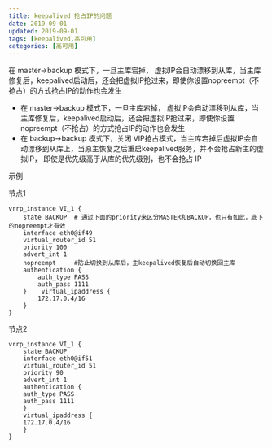 ```yaml
---
title: keepalived 抢占IP的问题
date: 2019-09-01
updated: 2019-09-01
tags: [keepalived,高可用]
categories: [高可用]
---
```


在 master->backup 模式下，一旦主库宕掉， 虚拟IP会自动漂移到从库，当主库修复后，keepalived启动后，还会把虚拟IP抢过来，即使你设置nopreempt（不抢占）的方式抢占IP的动作也会发生

<!-- more -->

* 在 master->backup 模式下，一旦主库宕掉， 虚拟IP会自动漂移到从库，当主库修复后，keepalived启动后，还会把虚拟IP抢过来，即使你设置nopreempt（不抢占）的方式抢占IP的动作也会发生
* 在 backup->backup 模式下，关闭 VIP抢占模式，当主库宕掉后虚拟IP会自动漂移到从库上，当原主恢复之后重启keepalived服务，并不会抢占新主的虚拟IP， 即使是优先级高于从库的优先级别，也不会抢占 IP



示例

节点1

```
vrrp_instance VI_1 {
    state BACKUP  # 通过下面的priority来区分MASTER和BACKUP，也只有如此，底下的nopreempt才有效
    interface eth0@if49
    virtual_router_id 51
    priority 100
    advert_int 1
    nopreempt     #防止切换到从库后，主keepalived恢复后自动切换回主库
    authentication {
        auth_type PASS
        auth_pass 1111
    }    virtual_ipaddress {
        172.17.0.4/16
    }
}
```

节点2

```
vrrp_instance VI_1 {
    state BACKUP
    interface eth0@if51
    virtual_router_id 51
    priority 90
    advert_int 1
    authentication {
    auth_type PASS
    auth_pass 1111
    }
    virtual_ipaddress {
    172.17.0.4/16
    }
}
```

